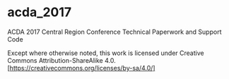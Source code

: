 # acda_2017
ACDA 2017 Central Region Conference Technical Paperwork and Support Code

Except where otherwise noted, this work is licensed under Creative Commons Attribution-ShareAlike 4.0.
[https://creativecommons.org/licenses/by-sa/4.0/]
